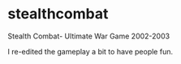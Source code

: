 # stealthcombat
Stealth Combat- Ultimate War Game 2002-2003

I re-edited the gameplay a bit to have people fun.
